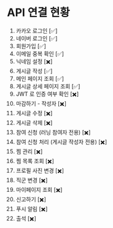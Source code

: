 # API 연결 현황

1. 카카오 로그인 [✅]
2. 네이버 로그인 [✅]
3. 회원가입 [✅]
4. 이메일 중복 확인 [✅]
5. 닉네임 설정 [✖️]
6. 게시글 작성 [✅]
7. 메인 페이지 조회 [✅]
8. 게시글 상세 페이지 조회 [✅]
9. JWT 로 인증 여부 확인 [✖️]
10. 마감하기 - 작성자 [✖️]
11. 게시글 수정 [✖️]
12. 게시글 삭제 [✖️]
13. 참여 신청 (러닝 참여자 전용) [✖️]
14. 참여 신청 처리 (게시글 작성자 전용) [✖️]
15. 찜 관리 [✖️]
16. 찜 목록 조회 [✖️]
17. 프로필 사진 변경 [✖️]
18. 직군 변경 [✖️]
19. 마이페이지 조회 [✖️]
20. 신고하기 [✖️]
21. 푸시 알림 [✖️]
22. 출석 [✖️]
